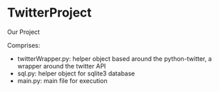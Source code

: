 # TwitterProject

Our Project

Comprises:
- twitterWrapper.py: helper object based around the python-twitter, a wrapper around the twitter API
- sql.py: helper object for sqlite3 database
- main.py: main file for execution